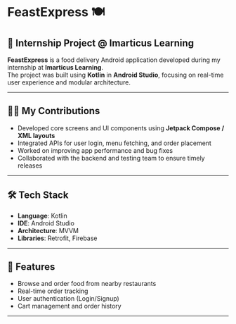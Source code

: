 # FeastExpress 🍽️

## 🏢 Internship Project @ Imarticus Learning

**FeastExpress** is a food delivery Android application developed during my internship at **Imarticus Learning**.  
The project was built using **Kotlin** in **Android Studio**, focusing on real-time user experience and modular architecture.

---

## 👨‍💻 My Contributions
- Developed core screens and UI components using **Jetpack Compose / XML layouts**
- Integrated APIs for user login, menu fetching, and order placement
- Worked on improving app performance and bug fixes
- Collaborated with the backend and testing team to ensure timely releases

---

## 🛠️ Tech Stack
- **Language**: Kotlin
- **IDE**: Android Studio
- **Architecture**: MVVM 
- **Libraries**: Retrofit,  Firebase 

---

## 📲 Features
- Browse and order food from nearby restaurants
- Real-time order tracking
- User authentication (Login/Signup)
- Cart management and order history

---


